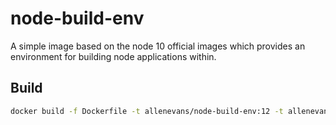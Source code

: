 # node-build-env

A simple image based on the node 10 official images which provides an environment for building node applications within.

## Build
```bash
docker build -f Dockerfile -t allenevans/node-build-env:12 -t allenevans/node-build-env:latest .
```
